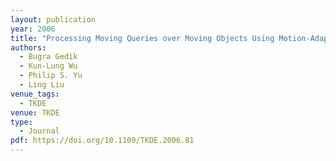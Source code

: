 ```yaml
---
layout: publication
year: 2006
title: "Processing Moving Queries over Moving Objects Using Motion-Adaptive Indexes"
authors:
  - Bugra Gedik
  - Kun-Lung Wu
  - Philip S. Yu
  - Ling Liu
venue_tags:
  - TKDE
venue: TKDE
type:
  - Journal
pdf: https://doi.org/10.1109/TKDE.2006.81
---
```

